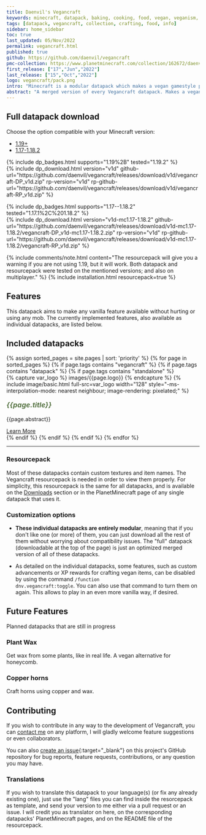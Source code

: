```yaml
---
title: Daenvil's Vegancraft
keywords: minecraft, datapack, baking, cooking, food, vegan, veganism, plant-based, pacifist
tags: [datapack, vegancraft, collection, crafting, food, info]
sidebar: home_sidebar
toc: true
last_updated: 05/Nov/2022
permalink: vegancraft.html
published: true
github: https://github.com/daenvil/vegancraft
pmc-collection: https://www.planetminecraft.com/collection/162672/daenvil-s-vegancraft/
first_release: ["17","Jun","2022"]
last_release: ["15","Oct","2022"]
logo: vegancraft/pack.png
intro: "Minecraft is a modular datapack which makes a vegan gamestyle possible in a vanilla-like way without missing any game features. Tired of killing cows to make books and item frames? Tired of using sheep to make beds? This datapack is for you.<br/><br/>You can either download the full collection in a single datapack or <a href=#features>download the individual datapacks as desired</a>."
abstract: "A merged version of every Vegancraft datapack. Makes a vegan gamestyle possible in a vanilla-like way without missing any game features. <i>Uncompleted</i>."
---
```


## Full datapack download

Choose the option compatible with your Minecraft version:

<ul id="profileTabs" class="nav nav-tabs">
    <li class="active"><a href="#current" data-toggle="tab">1.19+</a></li>
    <li><a href="#legacy" data-toggle="tab">1.17-1.18.2</a></li>
</ul>

<div class="tab-content">
    <div role="tabpanel" class="tab-pane active" id="current">
        <p>
            {% include dp_badges.html supports="1.19%2B" tested="1.19.2" %}
            <br/>
            {% include dp_download.html version="v1d" github-url="https://github.com/daenvil/vegancraft/releases/download/v1d/vegancraft-DP_v1d.zip" rp-version="v1d" rp-github-url="https://github.com/daenvil/vegancraft/releases/download/v1d/vegancraft-RP_v1d.zip" %}
        </p>
    </div>
    <div role="tabpanel" class="tab-pane" id="legacy">
        <p>
            {% include dp_badges.html supports="1.17--1.18.2" tested="1.17.1%2C%201.18.2" %}
            <br/>
            {% include dp_download.html version="v1d-mc1.17-1.18.2" github-url="https://github.com/daenvil/vegancraft/releases/download/v1d-mc1.17-1.18.2/vegancraft-DP_v1d-mc1.17-1.18.2.zip" rp-version="v1d" rp-github-url="https://github.com/daenvil/vegancraft/releases/download/v1d-mc1.17-1.18.2/vegancraft-RP_v1d.zip" %}
        </p>
    </div>
</div>

{% include comments/note.html content="The resourcepack will give you a warning if you are not using 1.19, but it will work. Both datapack and resourcepack were tested on the mentioned versions; and also on multiplayer." %}
{% include installation.html resourcepack=true %}

## Features
This datapack aims to make any vanilla feature available without hurting or using any mob. The currently implemented features, also available as individual datapacks, are listed below.

<div class="row">
    <div class="col-lg-12">
        <h2 class="page-header">Included datapacks</h2>
    </div>
    {% assign sorted_pages = site.pages | sort: 'priority' %}
    {% for page in sorted_pages %}
    {% if page.tags contains "vegancraft" %}
    {% if page.tags contains "datapack" %}
    {% if page.tags contains "standalone" %}
    <div class="col-md-3 col-sm-6">
        <div class="panel panel-default text-center">
            <div class="panel-heading">
                {% capture var_logo %}
                images/{{page.logo}}
                {% endcapture %}
                {% include image/basic.html full-src=var_logo width="128" style="-ms-interpolation-mode: nearest neighbour; image-rendering: pixelated;" %}
            </div>
            <div class="panel-body">
                <p style="font-size:18px;color:#587545;"><b><i>{{page.title}}</i></b></p>
                <p>{{page.abstract}}</p>
                <a href="{{page.permalink}}" class="btn btn-primary">Learn More</a>
            </div>
        </div>
    </div>
    {% endif %}
    {% endif %}
    {% endif %}
    {% endfor %}
</div>

***

### Resourcepack

Most of these datapacks contain custom textures and item names. The Vegancraft resourcepack is needed in order to view them properly. For simplicity, this resourcepack is the same for all datapacks, and is available on the [Downloads](#full-datapack-download) section or in the PlanetMinecraft page of any single datapack that uses it.

### Customization options

- **These individual datapacks are entirely modular**, meaning that if you don't like one (or more) of them, you can just download all the rest of them without worrying about compatibility issues. The "full" datapack (downloadable at the top of the page) is just an optimized merged version of all of these datapacks.

- As detailed on the individual datapacks, some features, such as custom advancements or XP rewards for crafting vegan items, can be disabled by using the command <code>/function dnv.vegancraft:toggle</code>. You can also use that command to turn them on again. This allows to play in an even more vanilla way, if desired.

## Future Features
Planned datapacks that are still in progress

### Plant Wax

Get wax from some plants, like in real life. A vegan alternative for honeycomb.

### Copper horns

Craft horns using copper and wax.

## Contributing

If you wish to contribute in any way to the development of Vegancraft, you can [contact me](#contact) on any platform, I will gladly welcome feature suggestions or even collaborators.

You can also [create an issue](https://github.com/daenvil/vegancraft/issues/new/choose){:target="_blank"} on this project's GitHub repository for bug reports, feature requests, contributions, or any question you may have.

### Translations

If you wish to translate this datapack to your language(s) (or fix any already existing one), just use the "lang" files you can find inside the resorcepack as template, and send your version to me either via a pull request or an issue. I will credit you as translator on here, on the corresponding datapacks' PlanetMinecraft pages, and on the README file of the resourcepack.